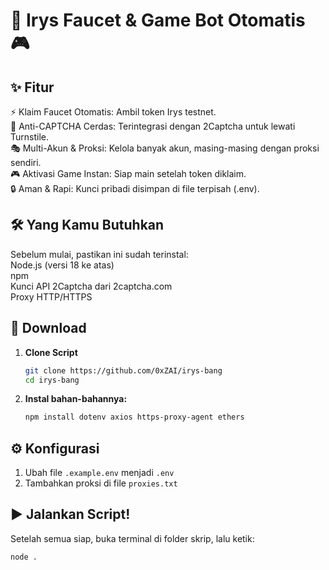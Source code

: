 # 🚀 Irys Faucet & Game Bot Otomatis 🎮 #
## ✨ Fitur  
⚡️ Klaim Faucet Otomatis: Ambil token Irys testnet.  
🤖 Anti-CAPTCHA Cerdas: Terintegrasi dengan 2Captcha untuk lewati Turnstile.  
🎭 Multi-Akun & Proksi: Kelola banyak akun, masing-masing dengan proksi sendiri.  
🎮 Aktivasi Game Instan: Siap main setelah token diklaim.  
🔒 Aman & Rapi: Kunci pribadi disimpan di file terpisah (.env).  
## 🛠️ Yang Kamu Butuhkan
Sebelum mulai, pastikan ini sudah terinstal:  
Node.js (versi 18 ke atas)  
npm  
Kunci API 2Captcha dari 2captcha.com  
Proxy HTTP/HTTPS  
## 🚀 Download
1.  **Clone Script**
    ```bash
    git clone https://github.com/0xZAI/irys-bang
    cd irys-bang
    ```

2.  **Instal bahan-bahannya:**
    ```bash
    npm install dotenv axios https-proxy-agent ethers
    ```
## ⚙️ Konfigurasi
1.  Ubah file ```.example.env``` menjadi ```.env```
2.  Tambahkan proksi di file ```
    proxies.txt ```
## ▶️ Jalankan Script!
Setelah semua siap, buka terminal di folder skrip, lalu ketik:
```bash
node .
```

